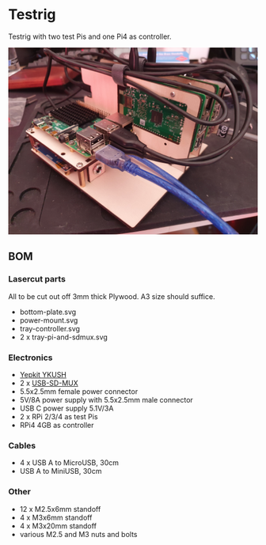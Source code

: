 # Testrig

Testrig with two test Pis and one Pi4 as controller.

![](testrig.jpg)

## BOM

### Lasercut parts

All to be cut out off 3mm thick Plywood. A3 size should suffice.

  * bottom-plate.svg
  * power-mount.svg
  * tray-controller.svg
  * 2 x tray-pi-and-sdmux.svg

### Electronics

  * [Yepkit YKUSH](https://www.yepkit.com/products/ykush)
  * 2 x [USB-SD-MUX](https://shop.linux-automation.com/usb_sd_mux-D02-R01-V02-C00-en)
  * 5.5x2.5mm female power connector
  * 5V/8A power supply with 5.5x2.5mm male connector
  * USB C power supply 5.1V/3A
  * 2 x RPi 2/3/4 as test Pis
  * RPi4 4GB as controller

### Cables

  * 4 x USB A to MicroUSB, 30cm
  * USB A to MiniUSB, 30cm

### Other

  * 12 x M2.5x6mm standoff
  * 4 x M3x6mm standoff
  * 4 x M3x20mm standoff
  * various M2.5 and M3 nuts and bolts
